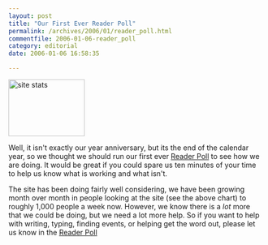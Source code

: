 ```yaml
---
layout: post
title: "Our First Ever Reader Poll"
permalink: /archives/2006/01/reader_poll.html
commentfile: 2006-01-06-reader_poll
category: editorial
date: 2006-01-06 16:58:35

---
```


<a href="/assets/images/2006/sitestats.gif"><img src="/assets/images/2006/sitestats-thumb.gif" width="150" height="112" alt="site stats" class="photo right ignore" /></a>

Well, it isn't exactly our year anniversary, but its the end of the calendar year, so we thought we should run our first ever [Reader Poll](/static/info/readerpoll2006.html) to see how we are doing. It would be great if you could spare us ten minutes of your time to help us know what is working and what isn't.

The site has been doing fairly well considering, we have been growing month over month in people looking at the site (see the above chart) to roughly 1,000 people a week now. However, we know there is a *lot* more that we could be doing, but we need a lot more help. So if you want to help with writing, typing, finding events, or helping get the word out, please let us know in the [Reader Poll](/static/info/readerpoll2006.html)
